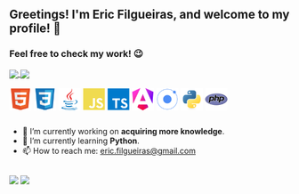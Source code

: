 ## Greetings! I'm Eric Filgueiras, and welcome to my profile! 👋
### Feel free to check my work! 😉

<div>
  <a href="https://github.com/Lightning-Raiden/">
    <img height=180 align="center" src="https://github-readme-stats.vercel.app/api?username=Lightning-Raiden&theme=radical&show_icons=true&include_all_commits=true&count_private=true" />
  </a>
  <a href="https://github.com/Lightning-Raiden?tab=repositories">
    <img height=180 align="center" src="https://github-readme-stats.vercel.app/api/top-langs?username=Lightning-Raiden&theme=radical&layout=compact&langs_count=8&card_width=375" />
  </a>
</div><br/>

<div style="display: inline_block">
  <img align="center" height="40" width="40" src="https://raw.githubusercontent.com/devicons/devicon/master/icons/html5/html5-original.svg">
  <img align="center" height="40" width="40" src="https://raw.githubusercontent.com/devicons/devicon/master/icons/css3/css3-original.svg">
  <img align="center" height="40" width="40" src="https://raw.githubusercontent.com/devicons/devicon/master/icons/java/java-original.svg">
  <img align="center" height="40" width="40" src="https://raw.githubusercontent.com/devicons/devicon/master/icons/javascript/javascript-plain.svg">
  <img align="center" height="40" width="40" src="https://raw.githubusercontent.com/devicons/devicon/master/icons/typescript/typescript-plain.svg">
  <img align="center" height="40" width="40" src="https://github.com/devicons/devicon/blob/master/icons/angular/angular-original.svg">
  <img align="center" height="40" width="40" src="https://github.com/devicons/devicon/blob/master/icons/ionic/ionic-original.svg">
  <img align="center" height="40" width="40" src="https://github.com/devicons/devicon/blob/master/icons/python/python-original.svg">
  <img align="center" height="40" width="40" src="https://github.com/devicons/devicon/blob/master/icons/php/php-original.svg">
</div>

##

- 🔭 I’m currently working on **acquiring more knowledge**.
- 🌱 I’m currently learning **Python**.
- 📫 How to reach me: eric.filgueiras@gmail.com

##

<div>
  <a href="mail.google.com/mail/u/0/"><img src="https://img.shields.io/badge/Gmail-D14836?style=for-the-badge&logo=gmail&logoColor=white"></a>
  <a href="www.linkedin.com/in/eric-filgueiras-90395128b"><img src="https://img.shields.io/badge/LinkedIn-0077B5?style=for-the-badge&logo=linkedin&logoColor=white"></a>
</div>
